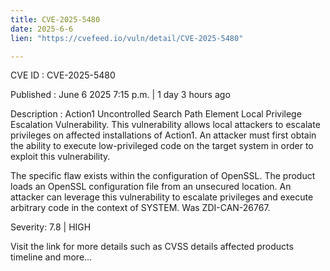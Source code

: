 ```yaml
---
title: CVE-2025-5480
date: 2025-6-6
lien: "https://cvefeed.io/vuln/detail/CVE-2025-5480"

---
```


CVE ID : CVE-2025-5480

Published :  June 6
2025
7:15 p.m. | 1 day
3 hours ago

Description : Action1 Uncontrolled Search Path Element Local Privilege Escalation Vulnerability. This vulnerability allows local attackers to escalate privileges on affected installations of Action1.  An attacker must first obtain the ability to execute low-privileged code on the target system in order to exploit this vulnerability.

The specific flaw exists within the configuration of OpenSSL. The product loads an OpenSSL configuration file from an unsecured location. An attacker can leverage this vulnerability to escalate privileges and execute arbitrary code in the context of SYSTEM. Was ZDI-CAN-26767.

Severity: 7.8 | HIGH

Visit the link for more details
such as CVSS details
affected products
timeline
and more...
